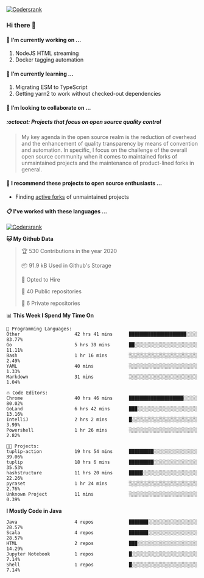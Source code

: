[![Codersrank](https://cdn.image4.io/matfax/c_scale,w_540/codersrank.png)](https://profile.codersrank.io/user/matfax)

### Hi there 👋

#### 🔭 I’m currently working on ...

1. NodeJS HTML streaming
1. Docker tagging automation

#### 🌱 I’m currently learning ...

1. Migrating ESM to TypeScript
1. Getting yarn2 to work without checked-out dependencies

#### 👯 I’m looking to collaborate on ...

##### :octocat: Projects that focus on open source quality control
> My key agenda in the open source realm is the reduction of overhead and the enhancement of quality transparency by means of convention and automation. In specific, I focus on the challenge of the overall open source community when it comes to maintained forks of unmaintained projects and the maintenance of product-lined forks in general.

#### :rocket: I recommend these projects to open source enthusiasts ...

* Finding [active forks](https://github.com/techgaun/active-forks) of unmaintained projects

#### :clipboard: I've worked with these languages ...

[![Codersrank](https://cdn.image4.io/matfax/c_scale,w_760/languages.png)](https://profile.codersrank.io/user/matfax)

<!--START_SECTION:waka-->
**🐱 My Github Data** 

> 🏆 530 Contributions in the year 2020
 > 
> 📦 91.9 kB Used in Github's Storage 
 > 
> 💼 Opted to Hire
 > 
> 📜 40 Public repositories
 > 
> 🔑 6 Private repositories 

📊 **This Week I Spend My Time On** 

```text
💬 Programming Languages: 
Other                    42 hrs 41 mins      █████████████████████░░░░   83.77% 
Go                       5 hrs 39 mins       ██░░░░░░░░░░░░░░░░░░░░░░░   11.11% 
Bash                     1 hr 16 mins        ░░░░░░░░░░░░░░░░░░░░░░░░░   2.49% 
YAML                     40 mins             ░░░░░░░░░░░░░░░░░░░░░░░░░   1.33% 
Markdown                 31 mins             ░░░░░░░░░░░░░░░░░░░░░░░░░   1.04%

🔥 Code Editors: 
Chrome                   40 hrs 46 mins      ████████████████████░░░░░   80.02% 
GoLand                   6 hrs 42 mins       ███░░░░░░░░░░░░░░░░░░░░░░   13.16% 
IntelliJ                 2 hrs 2 mins        █░░░░░░░░░░░░░░░░░░░░░░░░   3.99% 
Powershell               1 hr 26 mins        ░░░░░░░░░░░░░░░░░░░░░░░░░   2.82%

🐱‍💻 Projects: 
tuplip-action            19 hrs 54 mins      █████████░░░░░░░░░░░░░░░░   39.06% 
tuplip                   18 hrs 6 mins       █████████░░░░░░░░░░░░░░░░   35.53% 
hashstructure            11 hrs 20 mins      █████░░░░░░░░░░░░░░░░░░░░   22.26% 
pyraset                  1 hr 24 mins        ░░░░░░░░░░░░░░░░░░░░░░░░░   2.76% 
Unknown Project          11 mins             ░░░░░░░░░░░░░░░░░░░░░░░░░   0.39%

```

**I Mostly Code in Java** 

```text
Java                     4 repos             ███████░░░░░░░░░░░░░░░░░░   28.57% 
Scala                    4 repos             ███████░░░░░░░░░░░░░░░░░░   28.57% 
HTML                     2 repos             ███░░░░░░░░░░░░░░░░░░░░░░   14.29% 
Jupyter Notebook         1 repos             █░░░░░░░░░░░░░░░░░░░░░░░░   7.14% 
Shell                    1 repos             █░░░░░░░░░░░░░░░░░░░░░░░░   7.14%

```



<!--END_SECTION:waka-->

<!--
**matfax/matfax** is a ✨ _special_ ✨ repository because its `README.md` (this file) appears on your GitHub profile.

Here are some ideas to get you started:

- 🔭 I’m currently working on ...
- 🌱 I’m currently learning ...
- 👯 I’m looking to collaborate on ...
- 🤔 I’m looking for help with ...
- 💬 Ask me about ...
- 📫 How to reach me: ...
- 😄 Pronouns: ...
- ⚡ Fun fact: ...
-->
